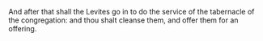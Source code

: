 And after that shall the Levites go in to do the service of the tabernacle of the congregation: and thou shalt cleanse them, and offer them for an offering.
